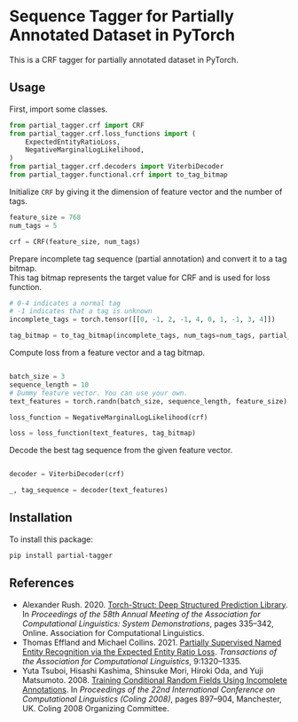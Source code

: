 # Sequence Tagger for Partially Annotated Dataset in PyTorch

This is a CRF tagger for partially annotated dataset in PyTorch.


## Usage

First, import some classes.

```py
from partial_tagger.crf import CRF
from partial_tagger.crf.loss_functions import (
    ExpectedEntityRatioLoss,
    NegativeMarginalLogLikelihood,
)
from partial_tagger.crf.decoders import ViterbiDecoder
from partial_tagger.functional.crf import to_tag_bitmap
```

Initialize `CRF` by giving it the dimension of feature vector and the number of tags.

```py
feature_size = 768
num_tags = 5

crf = CRF(feature_size, num_tags)
```

Prepare incomplete tag sequence (partial annotation) and convert it to a tag bitmap.  
This tag bitmap represents the target value for CRF and is used for loss function. 

```py
# 0-4 indicates a normal tag
# -1 indicates that a tag is unknown 
incomplete_tags = torch.tensor([[0, -1, 2, -1, 4, 0, 1, -1, 3, 4]])

tag_bitmap = to_tag_bitmap(incomplete_tags, num_tags=num_tags, partial_index=-1)

```

Compute loss from a feature vector and a tag bitmap.

```py

batch_size = 3
sequence_length = 10
# Dummy feature vector. You can use your own.
text_features = torch.randn(batch_size, sequence_length, feature_size)

loss_function = NegativeMarginalLogLikelihood(crf)

loss = loss_function(text_features, tag_bitmap)
```

Decode the best tag sequence from the given feature vector.

```py

decoder = ViterbiDecoder(crf)

_, tag_sequence = decoder(text_features)
```


## Installation

To install this package:

```bash
pip install partial-tagger
```

## References

- Alexander Rush. 2020. [Torch-Struct: Deep Structured Prediction Library](https://aclanthology.org/2020.acl-demos.38/). In _Proceedings of the 58th Annual Meeting of the Association for Computational Linguistics: System Demonstrations_, pages 335–342, Online. Association for Computational Linguistics.
- Thomas Effland and Michael Collins. 2021. [Partially Supervised Named Entity Recognition via the Expected Entity Ratio Loss](https://aclanthology.org/2021.tacl-1.78/). _Transactions of the Association for Computational Linguistics_, 9:1320–1335.
- Yuta Tsuboi, Hisashi Kashima, Shinsuke Mori, Hiroki Oda, and Yuji Matsumoto. 2008. [Training Conditional Random Fields Using Incomplete Annotations](https://aclanthology.org/C08-1113/). In _Proceedings of the 22nd International Conference on Computational Linguistics (Coling 2008)_, pages 897–904, Manchester, UK. Coling 2008 Organizing Committee.
